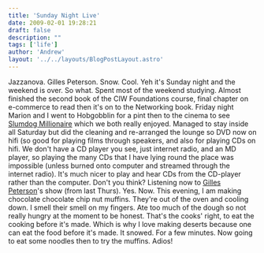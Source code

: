 ```yaml
---
title: 'Sunday Night Live'
date: 2009-02-01 19:28:21
draft: false
description: ""
tags: ['life']
author: 'Andrew'
layout: '../../layouts/BlogPostLayout.astro'
---
```


Jazzanova. Gilles Peterson. Snow. Cool. Yeh it's Sunday night and the weekend is over. So what. Spent most of the weekend studying. Almost finished the second book of the CIW Foundations course, final chapter on e-commerce to read then it's on to the Networking book. Friday night Marion and I went to Hobgobblin for a pint then to the cinema to see [Slumdog Millionaire](http://www.imdb.com/title/tt1010048/ "Slumdog Millionaire (imdb)") which we both really enjoyed. Managed to stay inside all Saturday but did the cleaning and re-arranged the lounge so DVD now on hifi (so good for playing films through speakers, and also for playing CDs on hifi. We don't have a CD player you see, just internet radio, and an MD player, so playing the many CDs that I have lying round the place was impossible (unless burned onto computer and streamed through the internet radio). It's much nicer to play and hear CDs from the CD-player rather than the computer. Don't you think? Listening now to [Gilles Peterson](http://www.bbc.co.uk/radio1/gillespeterson/)'s show (from last Thurs). Yes. Now. This evening, I am making chocolate chocolate chip nut muffins. They're out of the oven and cooling down. I smell their smell on my fingers. Ate too much of the dough so not really hungry at the moment to be honest. That's the cooks' right, to eat the cooking before it's made. Which is why I love making deserts because one can eat the food before it's made. It snowed. For a few minutes. Now going to eat some noodles then to try the muffins. Adios!
